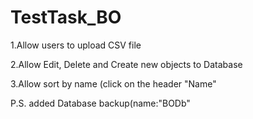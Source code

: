 # TestTask_BO
1.Allow users to upload CSV file 

2.Allow Edit, Delete and Create new objects to Database

3.Allow sort by name (click on the header "Name"

P.S. added   Database backup(name:"BODb"
